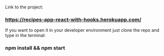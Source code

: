 Link to the project:

### https://recipes-app-react-with-hooks.herokuapp.com/

If you want to open it in your developer environment just clone the repo and type in the terminal:

### npm install && npm start
